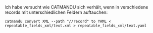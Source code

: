 Ich habe versucht wie CATMANDU sich verhält, wenn in verschiedene records mit unterschiedlichen Feldern auftauchen:

`catmandu convert XML --path "//record" to YAML < repeatable_fields_xml/text.xml > repeatable_fields_xml/text.yaml`